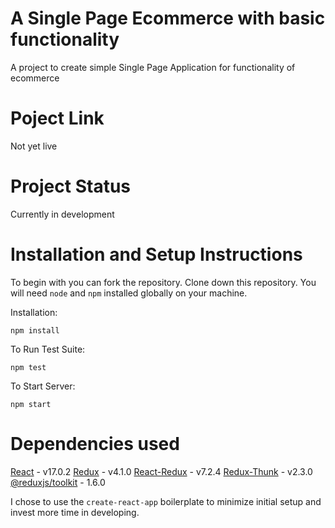 # A Single Page Ecommerce with basic functionality

A project to create simple Single Page Application for functionality of ecommerce

# Poject Link

Not yet live

# Project Status

Currently in development

# Installation and Setup Instructions

To begin with you can fork the repository.
Clone down this repository. 
You will need `node` and `npm` installed globally on your machine.

Installation:

`npm install`  

To Run Test Suite:  

`npm test`  

To Start Server:

`npm start`

# Dependencies used

<a href="https://reactjs.org/">React</a> - v17.0.2
<a href="https://redux.js.org/">Redux</a> - v4.1.0
<a href="https://react-redux.js.org/">React-Redux</a> - v7.2.4
<a href="https://redux.js.org/tutorials/fundamentals/part-6-async-logic">Redux-Thunk</a> - v2.3.0
<a href="https://redux-toolkit.js.org/">@reduxjs/toolkit</a> - 1.6.0

I chose to use the `create-react-app` boilerplate to minimize initial setup and invest more time in developing.